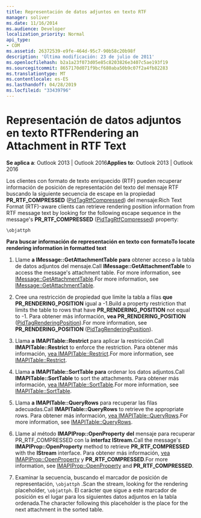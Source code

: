 ```yaml
---
title: Representación de datos adjuntos en texto RTF
manager: soliver
ms.date: 11/16/2014
ms.audience: Developer
localization_priority: Normal
api_type:
- COM
ms.assetid: 26372539-e9fe-464d-95c7-90b58c20b98f
description: 'Última modificación: 23 de julio de 2011'
ms.openlocfilehash: b2a1a23f073d05e85c8203826e3407c5ae193f19
ms.sourcegitcommit: 8657170d071f9bcf680aba50b9c07f2a4fb82283
ms.translationtype: MT
ms.contentlocale: es-ES
ms.lasthandoff: 04/28/2019
ms.locfileid: "33439796"
---
```

# <a name="rendering-an-attachment-in-rtf-text"></a><span data-ttu-id="3301d-103">Representación de datos adjuntos en texto RTF</span><span class="sxs-lookup"><span data-stu-id="3301d-103">Rendering an Attachment in RTF Text</span></span>

  
  
<span data-ttu-id="3301d-104">**Se aplica a**: Outlook 2013 | Outlook 2016</span><span class="sxs-lookup"><span data-stu-id="3301d-104">**Applies to**: Outlook 2013 | Outlook 2016</span></span> 
  
<span data-ttu-id="3301d-105">Los clientes con formato de texto enriquecido (RTF) pueden recuperar información de posición de representación del texto del mensaje RTF buscando la siguiente secuencia de escape en la propiedad **PR_RTF_COMPRESSED** ([PidTagRtfCompressed](pidtagrtfcompressed-canonical-property.md)) del mensaje:</span><span class="sxs-lookup"><span data-stu-id="3301d-105">Rich Text Format (RTF)-aware clients can retrieve rendering position information from RTF message text by looking for the following escape sequence in the message's **PR_RTF_COMPRESSED** ([PidTagRtfCompressed](pidtagrtfcompressed-canonical-property.md)) property:</span></span>
  
 `\objattph`
  
 <span data-ttu-id="3301d-106">**Para buscar información de representación en texto con formato**</span><span class="sxs-lookup"><span data-stu-id="3301d-106">**To locate rendering information in formatted text**</span></span>
  
1. <span data-ttu-id="3301d-107">Llame **a IMessage::GetAttachmentTable para** obtener acceso a la tabla de datos adjuntos del mensaje.</span><span class="sxs-lookup"><span data-stu-id="3301d-107">Call **IMessage::GetAttachmentTable** to access the message's attachment table.</span></span> <span data-ttu-id="3301d-108">For more information, see [IMessage::GetAttachmentTable](imessage-getattachmenttable.md).</span><span class="sxs-lookup"><span data-stu-id="3301d-108">For more information, see [IMessage::GetAttachmentTable](imessage-getattachmenttable.md).</span></span>
    
2. <span data-ttu-id="3301d-109">Cree una restricción de propiedad que limite la tabla a filas **que PR_RENDERING_POSITION** igual a -1.</span><span class="sxs-lookup"><span data-stu-id="3301d-109">Build a property restriction that limits the table to rows that have **PR_RENDERING_POSITION** not equal to -1.</span></span> <span data-ttu-id="3301d-110">Para obtener más información, **vea PR_RENDERING_POSITION** ([PidTagRenderingPosition](pidtagrenderingposition-canonical-property.md)).</span><span class="sxs-lookup"><span data-stu-id="3301d-110">For more information, see **PR_RENDERING_POSITION** ([PidTagRenderingPosition](pidtagrenderingposition-canonical-property.md)).</span></span>
    
3. <span data-ttu-id="3301d-111">Llama **a IMAPITable::Restrict** para aplicar la restricción.</span><span class="sxs-lookup"><span data-stu-id="3301d-111">Call **IMAPITable::Restrict** to enforce the restriction.</span></span> <span data-ttu-id="3301d-112">Para obtener más información, [vea IMAPITable::Restrict](imapitable-restrict.md).</span><span class="sxs-lookup"><span data-stu-id="3301d-112">For more information, see [IMAPITable::Restrict](imapitable-restrict.md).</span></span>
    
4. <span data-ttu-id="3301d-113">Llama **a IMAPITable::SortTable para** ordenar los datos adjuntos.</span><span class="sxs-lookup"><span data-stu-id="3301d-113">Call **IMAPITable::SortTable** to sort the attachments.</span></span> <span data-ttu-id="3301d-114">Para obtener más información, [vea IMAPITable::SortTable](imapitable-sorttable.md).</span><span class="sxs-lookup"><span data-stu-id="3301d-114">For more information, see [IMAPITable::SortTable](imapitable-sorttable.md).</span></span>
    
5. <span data-ttu-id="3301d-115">Llama **a IMAPITable::QueryRows** para recuperar las filas adecuadas.</span><span class="sxs-lookup"><span data-stu-id="3301d-115">Call **IMAPITable::QueryRows** to retrieve the appropriate rows.</span></span> <span data-ttu-id="3301d-116">Para obtener más información, [vea IMAPITable::QueryRows](imapitable-queryrows.md).</span><span class="sxs-lookup"><span data-stu-id="3301d-116">For more information, see [IMAPITable::QueryRows](imapitable-queryrows.md).</span></span>
    
6. <span data-ttu-id="3301d-117">Llame al método **IMAPIProp::OpenProperty** **del** mensaje para recuperar PR_RTF_COMPRESSED con la **interfaz IStream.**</span><span class="sxs-lookup"><span data-stu-id="3301d-117">Call the message's **IMAPIProp::OpenProperty** method to retrieve **PR_RTF_COMPRESSED** with the **IStream** interface.</span></span> <span data-ttu-id="3301d-118">Para obtener más información, [vea IMAPIProp::OpenProperty](imapiprop-openproperty.md) y **PR_RTF_COMPRESSED**.</span><span class="sxs-lookup"><span data-stu-id="3301d-118">For more information, see [IMAPIProp::OpenProperty](imapiprop-openproperty.md) and **PR_RTF_COMPRESSED**.</span></span>
    
7. <span data-ttu-id="3301d-119">Examinar la secuencia, buscando el marcador de posición de representación,  `\objattph` .</span><span class="sxs-lookup"><span data-stu-id="3301d-119">Scan the stream, looking for the rendering placeholder,  `\objattph`.</span></span> <span data-ttu-id="3301d-120">El carácter que sigue a este marcador de posición es el lugar para los siguientes datos adjuntos en la tabla ordenada.</span><span class="sxs-lookup"><span data-stu-id="3301d-120">The character following this placeholder is the place for the next attachment in the sorted table.</span></span>
    

